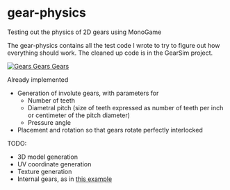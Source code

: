# gear-physics
Testing out the physics of 2D gears using MonoGame

The gear-physics contains all the test code I wrote to try to figure out how everything should work. The cleaned up code is in the GearSim project.

[![Gears Gears Gears](http://img.youtube.com/vi/ocbXbJopxXM/0.jpg)](http://www.youtube.com/watch?v=ocbXbJopxXM "Video of the output")

Already implemented

- Generation of involute gears, with parameters for 
    - Number of teeth
    - Diametral pitch (size of teeth expressed as number of teeth per inch or centimeter of the pitch diameter)
    - Pressure angle
- Placement and rotation so that gears rotate perfectly interlocked

TODO:
- 3D model generation
- UV coordinate generation
- Texture generation
- Internal gears, as in [this example](https://geargenerator.com/)